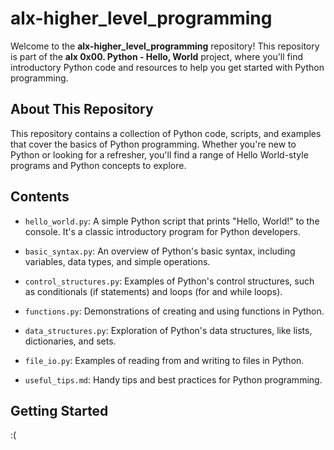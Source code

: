 # alx-higher_level_programming

Welcome to the **alx-higher_level_programming** repository! This repository is part of the **alx 0x00. Python - Hello, World** project, where you'll find introductory Python code and resources to help you get started with Python programming.

## About This Repository

This repository contains a collection of Python code, scripts, and examples that cover the basics of Python programming. Whether you're new to Python or looking for a refresher, you'll find a range of Hello World-style programs and Python concepts to explore.

## Contents

- `hello_world.py`: A simple Python script that prints "Hello, World!" to the console. It's a classic introductory program for Python developers.

- `basic_syntax.py`: An overview of Python's basic syntax, including variables, data types, and simple operations.

- `control_structures.py`: Examples of Python's control structures, such as conditionals (if statements) and loops (for and while loops).

- `functions.py`: Demonstrations of creating and using functions in Python.

- `data_structures.py`: Exploration of Python's data structures, like lists, dictionaries, and sets.

- `file_io.py`: Examples of reading from and writing to files in Python.

- `useful_tips.md`: Handy tips and best practices for Python programming.

## Getting Started

:(
